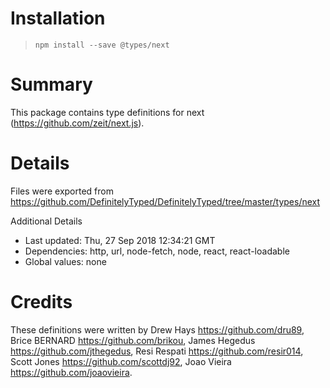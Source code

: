 # Installation
> `npm install --save @types/next`

# Summary
This package contains type definitions for next (https://github.com/zeit/next.js).

# Details
Files were exported from https://github.com/DefinitelyTyped/DefinitelyTyped/tree/master/types/next

Additional Details
 * Last updated: Thu, 27 Sep 2018 12:34:21 GMT
 * Dependencies: http, url, node-fetch, node, react, react-loadable
 * Global values: none

# Credits
These definitions were written by Drew Hays <https://github.com/dru89>, Brice BERNARD <https://github.com/brikou>, James Hegedus <https://github.com/jthegedus>, Resi Respati <https://github.com/resir014>, Scott Jones <https://github.com/scottdj92>, Joao Vieira <https://github.com/joaovieira>.
